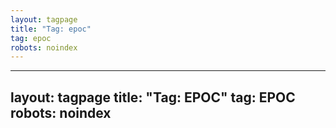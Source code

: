 ```yaml
---
layout: tagpage
title: "Tag: epoc"
tag: epoc
robots: noindex
---
```

---
layout: tagpage
title: "Tag: EPOC"
tag: EPOC
robots: noindex
---
